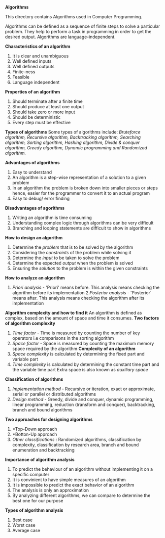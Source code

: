 **Algorithms**

This directory contains Algorithms used in Computer Programming.

Algorithms can be defined as a sequence of finite steps to solve a particular problem. They help to perform a task in programming in order to get the desired output.
Algorithms are language-independent.

**Characteristics of an algorithm**
1. It is clear and unambiguous
2. Well defined inputs
3. Well defined outputs
4. Finite-ness
5. Feasible
6. Language independent

**Properties of an algorithm**
1. Should terminate after a finite time
2. Should produce at least one output
3. Should take zero or more input
4. Should be deterministic
5. Every step must be effective

**Types of algorithms**
Some types of algorithms include: *Bruteforce algorithm, Recursive algorithm, Backtracking algorithm, Searching algorithm, Sorting algorithm, Hashing algorithm, Divide & conquer algorithm, Greedy algorithm, Dynamic programming and Randomized algorithm.* 

**Advantages of algorithms**
1. Easy to understand
2. An algorithm is a step-wise representation of a solution to a given problem
3. In an algorithm the problem is broken down into smaller pieces or steps hence, easier for the programmer to convert it to an actual program
4. Easy to debug/ error finding

**Disadvantages of agorithms**
1. Writing an algorithm is time consuming
2. Understanding complex logic through algorithms can be very difficult
3. Branching and looping statements are difficult to show in algorithms

**How to design an algorithm**
1. Determine the *problem* that is to be solved by the algorithm
2. Considering the *constraints* of the problem while solving it
3. Determine the *input* to be taken to solve the problem
4. Determine the expected *output* when the problem is solved
5. Ensuring the *solution* to the problem is within the given constraints

**How to analyze an algorithm**
1. *Priori analysis* - 'Priori' means before. This analysis means checking the algorithm before its implementation
2.*Posterior analysis* - 'Posterior' means after. This analysis means checking the algorithm after its implementation

**Algorithm complexity and how to find it**
An algorithm is defined as complex, based on the amount of space and time it consumes.
**Two factors of algorithm complexity**
1. *Time factor* - Time is measured by counting the number of key operators i.e comparisons in the sorting algorithm
2. *Space factor* - Space is measured by counting the maximum memory space required by the algorithm
**Complexity of an algorithm**
1. *Space complexity* is calculated by determining the fixed part and variable part
2. *Time complexity* is calculated by determining the constant time part and the variable time part
Extra space is also known as *auxiliary space*

**Classification of algorithms**
1. *Implementation method* - Recursive or iteration, exact or approximate, serial or parallel or distributed algorithms
2. *Design method* - Greedy, divide and conquer, dynamic programming, linear programming, reduction (transform and conquer), backtracking, branch and bound algorithms

**Two approaches for designing algorithms**
1. *Top-Down approach
2. *Botton-Up approach
3. *Other classifications* : Randomized algorithms, classification by complexity, classification by research area, branch and bound enumeration and backtracking

**Importance of algorithm analysis**
1. To predict the behaviour of an algorithm without implementing it on a specific computer
2. It is convinient to have simple measures of an algorithm
3. It is impossible to predict the exact behavior of an algorithm
4. The analysis is only an approximation
5. By analyzing different algorithms, we can compare to determine the best one for our purpose

**Types of algorithm analysis**
1. Best case
2. Worst case
3. Average case
